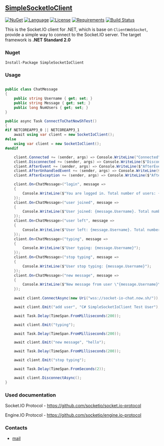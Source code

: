 ## [SimpleSocketIoClient](https://github.com/HavenDV/SimpleSocketIoClient/) 

[![NuGet](https://img.shields.io/nuget/v/SimpleSocketIoClient.svg?style=flat-square)](https://www.nuget.org/packages/SimpleSocketIoClient/)
[![Language](https://img.shields.io/badge/language-C%23-blue.svg?style=flat-square)](https://github.com/HavenDV/SimpleSocketIoClient/search?l=C%23&o=desc&s=&type=Code) 
[![License](https://img.shields.io/github/license/HavenDV/SimpleSocketIoClient.svg?label=License&maxAge=86400)](LICENSE.md) 
[![Requirements](https://img.shields.io/badge/Requirements-.NET%20Standard%202.0-blue.svg)](https://github.com/dotnet/standard/blob/master/docs/versions/netstandard2.0.md)
[![Build Status](https://github.com/HavenDV/SimpleSocketIoClient/workflows/.NET%20Core/badge.svg?branch=master)](https://github.com/HavenDV/SimpleSocketIoClient/actions?query=workflow%3A%22.NET+Core%22)

This is the Socket.IO client for .NET, which is base on `ClientWebSocket`, provide a simple way to connect to the Socket.IO server. The target framework is **.NET Standard 2.0**

### Nuget

```
Install-Package SimpleSocketIoClient
```

### Usage

```cs

public class ChatMessage
{
    public string Username { get; set; }
    public string Message { get; set; }
    public long NumUsers { get; set; }
}

public async Task ConnectToChatNowShTest()
{
#if NETCOREAPP3_0 || NETCOREAPP3_1
    await using var client = new SocketIoClient();
#else
    using var client = new SocketIoClient();
#endif

    client.Connected += (sender, args) => Console.WriteLine("Connected");
    client.Disconnected += (sender, args) => Console.WriteLine($"Disconnected. Reason: {args.Reason}, Status: {args.Status:G}");
    client.AfterEvent += (sender, args) => Console.WriteLine($"AfterEvent: {args.Value}");
    client.AfterUnhandledEvent += (sender, args) => Console.WriteLine($"AfterUnhandledEvent: {args.Value}");
    client.AfterException += (sender, args) => Console.WriteLine($"AfterException: {args.Value}");

    client.On<ChatMessage>("login", message =>
    {
        Console.WriteLine($"You are logged in. Total number of users: {message.NumUsers}");
    });
    client.On<ChatMessage>("user joined", message =>
    {
        Console.WriteLine($"User joined: {message.Username}. Total number of users: {message.NumUsers}");
    });
    client.On<ChatMessage>("user left", message =>
    {
        Console.WriteLine($"User left: {message.Username}. Total number of users: {message.NumUsers}");
    });
    client.On<ChatMessage>("typing", message =>
    {
        Console.WriteLine($"User typing: {message.Username}");
    });
    client.On<ChatMessage>("stop typing", message =>
    {
        Console.WriteLine($"User stop typing: {message.Username}");
    });
    client.On<ChatMessage>("new message", message =>
    {
        Console.WriteLine($"New message from user \"{message.Username}\": {message.Message}");
    });
	
    await client.ConnectAsync(new Uri("wss://socket-io-chat.now.sh/"));

    await client.Emit("add user", "C# SimpleSocketIoClient Test User");

    await Task.Delay(TimeSpan.FromMilliseconds(200));

    await client.Emit("typing");

    await Task.Delay(TimeSpan.FromMilliseconds(200));

    await client.Emit("new message", "hello");

    await Task.Delay(TimeSpan.FromMilliseconds(200));

    await client.Emit("stop typing");

    await Task.Delay(TimeSpan.FromSeconds(2));

    await client.DisconnectAsync();
}
```

### Used documentation

Socket.IO Protocol - https://github.com/socketio/socket.io-protocol

Engine.IO Protocol - https://github.com/socketio/engine.io-protocol

### Contacts
* [mail](mailto:havendv@gmail.com)